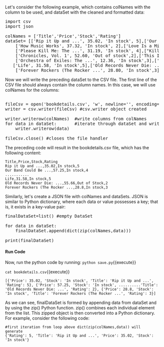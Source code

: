 

Let's consider the following example, which contains colNames with the column to be used, and dataSet with the cleaned and formatted data:

<pre class="file" data-filename="save.py" data-target="replace">
import csv
import json

colNames = ['Title','Price','Stock','Rating']
dataSet= [['Rip it Up and ...', 35.02, 'In stock', 5],['Our Band Could Be ...', 57.25, 'In stock', 4],
    ['How Music Works', 37.32, 'In stock', 2],['Love Is a Mix ...', 18.03, 'Out of stock',1],
    ['Please Kill Me: The ...', 31.19, 'In stock', 4],["Kill 'Em and Leave: ...", 45.0, 'In stock',5],
    ['Chronicles, Vol. 1', 52.60, 'Out of stock',2],['This Is Your Brain ...', 38.4, 'In stock',1],
    ['Orchestra of Exiles: The ...', 12.36, 'In stock',3],['No One Here Gets ...', 20.02, 'In stock',5],
   ['Life', 31.58, 'In stock',5],['Old Records Never Die: ...', 55.66, 'Out of Stock',2],
    ['Forever Rockers (The Rocker ...', 28.80, 'In stock',3]]
</pre>

Now we will write the preceding dataSet to the CSV file. The first line of the CSV file should always contain the column names. In this case, we will use colNames for the columns:

<pre class="file" data-filename="save.py">

fileCsv = open('bookdetails.csv', 'w', newline='', encoding='utf-8')
writer = csv.writer(fileCsv) #csv.writer object created

writer.writerow(colNames)  #write columns from colNames
for data in dataSet:       #iterate through dataSet and write to file
    writer.writerow(data)

fileCsv.close() #closes the file handler
</pre>

The preceding code will result in the bookdetails.csv file, which has the following content:

```
Title,Price,Stock,Rating
Rip it Up and ...,35.02,In stock,5
Our Band Could Be ...,57.25,In stock,4
...........
Life,31.58,In stock,5
Old Records Never Die: ...,55.66,Out of Stock,2
Forever Rockers (The Rocker ...,28.8,In stock,3
```

Similarly, let's create a JSON file with colNames and dataSets. JSON is similar to Python dictionary, where each data or value possesses a key; that is, it exists in a key-value pair:

<pre class="file" data-filename="save.py">
finalDataSet=list() #empty DataSet

for data in dataSet:
    finalDataSet.append(dict(zip(colNames,data))) 

print(finalDataSet)
</pre>


#### Run Code
Now, run the python code by running: `python save.py`{{execute}}

`cat bookdetails.csv`{{execute}}


```
[{'Price': 35.02, 'Stock': 'In stock', 'Title': 'Rip it Up and ...', 'Rating': 5}, {'Price': 57.25, 'Stock': 'In stock', ..........'Title': 'Old Records Never Die: ...', 'Rating': 2}, {'Price': 28.8, 'Stock': 'In stock', 'Title': 'Forever Rockers (The Rocker ...', 'Rating': 3}]
```

As we can see, finalDataSet is formed by appending data from dataSet and by using the zip() Python function. zip() combines each individual element from the list. This zipped object is then converted into a Python dictionary. For example, consider the following code:

```
#first iteration from loop above dict(zip(colNames,data)) will generate
{'Rating': 5, 'Title': 'Rip it Up and ...', 'Price': 35.02, 'Stock': 'In stock'}
```

